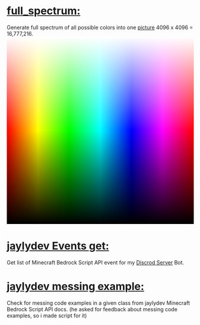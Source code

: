 # [full_spectrum:](./full_spectrum.js)
Generate full spectrum of all possible colors into one [picture](./full_spectrum.png) 4096 x 4096 = 16,777,216.
![full spectrum colors](./full_spectrum.png)

# [jaylydev Events get:](./jaylydev_Events_get.js)
Get list of Minecraft Bedrock Script API event for my [Discrod Server](https://discord.gg/6z8ZPUdVTT) Bot.

# [jaylydev messing example:](./jaylydev_messing_example.js)
Check for messing code examples in a given class from jaylydev Minecraft Bedrock Script API docs.
(he asked for feedback about messing code examples, so i made script for it)
